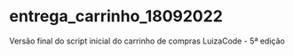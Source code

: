# entrega_carrinho_18092022
Versão final do script inicial do carrinho de compras LuizaCode - 5ª edição
